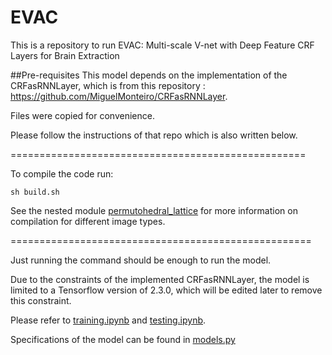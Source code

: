 # EVAC
This is a repository to run EVAC: Multi-scale V-net with Deep Feature CRF Layers for Brain Extraction

##Pre-requisites
This model depends on the implementation of the CRFasRNNLayer, which is from this repository : https://github.com/MiguelMonteiro/CRFasRNNLayer.

Files were copied for convenience.

Please follow the instructions of that repo which is also written below.

===================================================

To compile the code run:
````
sh build.sh
````

See the nested module [permutohedral_lattice](https://github.com/MiguelMonteiro/permutohedral_lattice) for more information on compilation for different image types.

====================================================

Just running the command should be enough to run the model.

Due to the constraints of the implemented CRFasRNNLayer, the model is limited to a Tensorflow version of 2.3.0, which will be edited later to remove this constraint.

Please refer to [training.ipynb](training.ipynb) and [testing.ipynb](testing.ipynb).

Specifications of the model can be found in [models.py](models.py)

